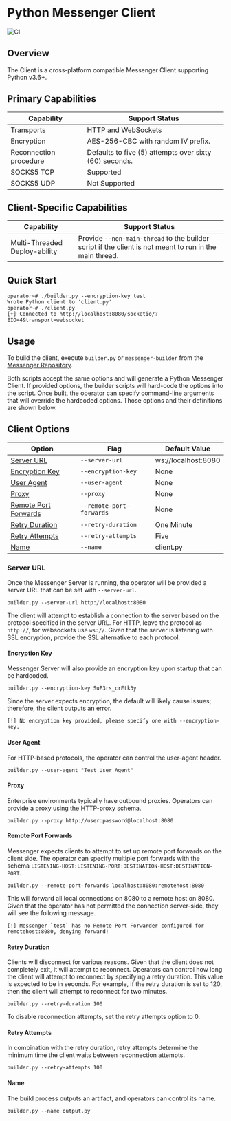# Python Messenger Client

![CI](https://img.shields.io/github/actions/workflow/status/skylerknecht/messenger-client-python/python-version-tests.yml?branch=main&label=Python%20Version%20Tests)

## Overview

The Client is a cross-platform compatible Messenger Client supporting Python v3.6+.

## Primary Capabilities

| Capability                 | Support Status                                         |
|----------------------------|--------------------------------------------------------|
| Transports                 | HTTP and WebSockets                                    |
| Encryption                 | AES-256-CBC with random IV prefix.                     |
| Reconnection procedure     | Defaults to five (5) attempts over sixty (60) seconds. |
| SOCKS5 TCP                 | Supported                                              |
| SOCKS5 UDP                 | Not Supported                                          |

## Client-Specific Capabilities

| Capability                    | Support Status                                                                                          |
|-------------------------------|---------------------------------------------------------------------------------------------------------|
| Multi-Threaded Deploy-ability | Provide `--non-main-thread` to the builder script if the client is not meant to run in the main thread. |

## Quick Start

```
operator~# ./builder.py --encryption-key test
Wrote Python client to 'client.py'
operator~# ./client.py 
[+] Connected to http://localhost:8080/socketio/?EIO=4&transport=websocket
```

## Usage

To build the client, execute `builder.py` or `messenger-builder` from the [Messenger Repository](https://github.com/skylerknecht/messenger).

Both scripts accept the same options and will generate a Python Messenger Client. If provided options, the builder scripts
will hard-code the options into the script. Once built, the operator can specify command-line arguments that will override
the hardcoded options. Those options and their definitions are shown below. 

## Client Options

| Option                                        | Flag                      | Default Value          |
|-----------------------------------------------|---------------------------|------------------------|
| [Server URL](#server-url)                     | `--server-url`            | ws://localhost:8080    |
| [Encryption Key](#encryption-key)             | `--encryption-key`        | None                   |
| [User Agent](#user-agent)                     | `--user-agent`            | None                   |
| [Proxy](#proxy)                               | `--proxy`                 | None                   |
| [Remote Port Forwards](#remote-port-forwards) | `--remote-port-forwards`  | None                   |
| [Retry Duration](#retry-duration)             | `--retry-duration`        | One Minute             |
| [Retry Attempts](#retry-attempts)             | `--retry-attempts`        | Five                   |
| [Name](#name)                                 | `--name`                  | client.py              |

### Server URL

Once the Messenger Server is running, the operator will be provided a server URL that can be set with `--server-url`. 

```
builder.py --server-url http://localhost:8080
```

The client will attempt to establish a connection to the server based on the protocol specified in the server URL. For HTTP, leave the protocol as 
`http://`, for websockets use `ws://`. Given that the server is listening with SSL encryption, provide the SSL 
alternative to each protocol. 

#### Encryption Key

Messenger Server will also provide an encryption key upon startup that can be hardcoded.

```
builder.py --encryption-key SuP3rs_crEtk3y
```

Since the server expects encryption, the default will likely cause issues; therefore, the client outputs an 
error.

```
[!] No encryption key provided, please specify one with --encryption-key.
```

#### User Agent

For HTTP-based protocols, the operator can control the user-agent header. 

```
builder.py --user-agent "Test User Agent"
```

#### Proxy

Enterprise environments typically have outbound proxies. Operators can provide a proxy using the HTTP-proxy schema. 

```
builder.py --proxy http://user:password@localhost:8080
```

#### Remote Port Forwards

Messenger expects clients to attempt to set up remote port forwards on the client side. The operator can specify multiple port forwards 
with the schema `LISTENING-HOST:LISTENING-PORT:DESTINATION-HOST:DESTINATION-PORT`. 

```
builder.py --remote-port-forwards localhost:8080:remotehost:8080
```

This will forward all local connections on 8080 to a remote host on 8080. Given that the operator has not permitted the connection server-side, 
they will see the following message.

```
[!] Messenger `test` has no Remote Port Forwarder configured for remotehost:8080, denying forward!
```

#### Retry Duration

Clients will disconnect for various reasons. Given that the client does not completely exit, it will attempt to reconnect. Operators can 
control how long the client will attempt to reconnect by specifying a retry duration. This value is expected to be in seconds. For example,
if the retry duration is set to 120, then the client will attempt to reconnect for two minutes. 

```
builder.py --retry-duration 100
```

To disable reconnection attempts, set the retry attempts option to 0. 

#### Retry Attempts

In combination with the retry duration, retry attempts determine the minimum time the client waits between reconnection attempts. 

```
builder.py --retry-attempts 100
```

#### Name

The build process outputs an artifact, and operators can control its name.

```
builder.py --name output.py
```



